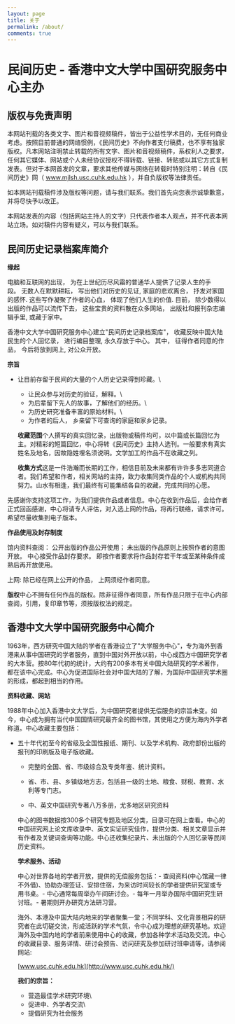 ```yaml
---
layout: page
title: 关于
permalink: /about/
comments: true
---
```


# 民间历史 - 香港中文大学中国研究服务中心主办

**版权与免责声明**
---------------
 

本网站刊载的各类文字、图片和音视频稿件，皆出于公益性学术目的，无任何商业考虑。按照目前普通的网络惯例，《民间历史》不向作者支付稿费，也不享有独家版权。凡本网站注明禁止转载的所有文字、图片和音视频稿件，系权利人之要求，任何其它媒体、网站或个人未经协议授权不得转载、链接、转贴或以其它方式复制发表。但对于本网首发的文章，要求其他传媒与网络在转载时特别注明：转自《民间历史》网（ www.mjlsh.usc.cuhk.edu.hk ），并自负版权等法律责任。

如本网站刊载稿件涉及版权等问题，请与我们联系。我们首先向您表示诚挚歉意，并将尽快予以改正。

本网站发表的内容（包括网站主持人的文字）只代表作者本人观点，并不代表本网站立场。如对稿件内容有疑义，可以与我们联系。

**民间历史记录档案库简介**
---------------

**缘起**

电脑和互联网的出现， 为在上世纪历尽风霜的普通华人提供了记录人生的手段。 无数人在默默耕耘， 写出他们对历史的见证, 家庭的悲欢离合， 抒发对家国的感怀. 这些写作凝聚了作者的心血， 体现了他们人生的价值. 目前， 除少数得以出版的作品可以流传下去， 这些宝贵的资料散在众多网站， 出版社和报刊杂志编辑手里, 或藏于家中。

香港中文大学中国研究服务中心建立"民间历史记录档案库"， 收藏反映中国大陆民生的个人回忆录， 进行编目整理, 永久存放于中心。 其中， 征得作者同意的作品， 今后将放到网上, 对公众开放。

**宗旨**

-   让目前存留于民间的大量的个人历史记录得到珍藏。\
    -   让民众参与对历史的验证，解释。\
    -   为后辈留下先人的故事，了解他们的经历。\
    -   为历史研究准备丰富的原始材料。\
    -   为作者的后人， 乡亲留下可查询的家庭和家乡记录。

    **收藏范围**个人撰写的真实回忆录，出版物或稿件均可，以中篇或长篇回忆为主。对精彩的短篇回忆，中心将转《民间历史》主持人选刊。一般要求有真实姓名及地名，因故隐姓埋名须说明。文学加工的作品不在收藏之列。

    **收集方式**这是一件浩瀚而长期的工作，相信目前及未来都有许许多多志同道合者。我们希望和作者，相关网站的主持，致力收集同类作品的个人或机构共同努力。山水有相逢，我们最终有可能集结各自的收藏，完成共同的心愿。

先感谢你支持这项工作，为我们提供作品或者信息。中心在收到作品后，会给作者正式回函感谢，中心将请专人评估，对入选上网的作品，将再行联络，请求许可。希望尽量收集到电子版本。

**作品使用及封存制度**

馆内资料查阅： 公开出版的作品公开使用； 未出版的作品原则上按照作者的意图开放。 中心接受作品封存要求。 即按作者要求将作品封存若干年或至某种条件成熟后再开放使用。

上网: 除已经在网上公开的作品， 上网须经作者同意。

**版权**中心不拥有任何作品的版权。除非征得作者同意，所有作品只限于在中心内部查阅，引用，复印章节等，须按版权法的规定。

**香港中文大学中国研究服务中心简介**
--------------------

1963年，西方研究中国大陆的学者在香港设立了"大学服务中心"，专为海外到香港来从事中国研究的学者服务，直到中国对外开放以前，中心成西方中国研究学者的大本营。按80年代初的统计，大约有200多本有关中国大陆研究的学术著作，都在该中心完成。中心为促进国际社会对中国大陆的了解，为国际中国研究学术圈的形成，都起到相当的作用。

**资料收藏、网站**

1988年中心加入香港中文大学后，为中国研究者提供无偿服务的宗旨未变。如今，中心成为拥有当代中国国情研究最齐全的图书馆，其使用之方便为海内外学者称道。中心收藏主要包括：

-   五十年代初至今的省级及全国性报纸、期刊、以及学术机构、政府部份出版的报刊的印刷版及电子版收藏。

    -   完整的全国、省、市级综合及专类年鉴、统计资料。

    -   省、市、县、乡镇级地方志，包括县一级的土地、粮食、财税、教育、水利等专门志。

    -   中、英文中国研究专著八万多册，尤多地区研究资料

    中心的图书数据按300多个研究专题及地区分类，目录可在网上查看。中心的中国研究网上论文库收录中、英文实证研究佳作，提供分类、相关文章显示并有作者及关键词查询等功能。中心还收集纪录片、未出版的个人回忆录等民间历史资料。

    **学术服务、活动**

    中心对世界各地的学者开放，提供的无偿服务包括：-   查阅资料(中心馆藏一律不外借)、协助办理签证、安排住宿，为来访时间较长的学者提供研究室或专用书桌。-   中心通常每周举办午间研讨会。-   每年一月举办国际中国研究生研讨班。-   暑期则开办研究方法研习营。

    海外、本港及中国大陆内地来的学者聚集一堂；不同学科、文化背景相异的研究者在此切磋交流，形成活跃的学术气氛，令中心成为理想的研究基地。欢迎海外及中国内地的学者前来使用中心的收藏，参加各种学术活动及交流。中心的收藏目录、服务详情、研讨会预告、访问研究及参加研讨班申请等，请参阅网站:

    [www.usc.cuhk.edu.hk](http://www.usc.cuhk.edu.hk/)

    **我们的宗旨：**

    -   营造最佳学术研究环境\
    -   促进中、外学者交流\
    -   提倡研究为社会服务